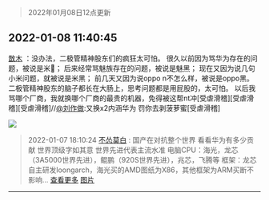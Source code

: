 > 2022年01月08日12点更新
<link rel="stylesheet" href="https://cdn.jsdelivr.net/gh/taotie6/sampleJSON@main/css/photo_show.css">
<meta name="referrer" content="no-referrer" />


 ## 2022-01-08 11:40:45 

 [㪚木](https://www.coolapk.com/feed/32676029?shareKey=OTBjYjU4ZmQwMmUzNjFkOTBjODI~) ：没办法，二极管精神股东们的疯狂太可怕。
很久以前因为骂华为存在的问题，被说是米🐒；
后来经常骂魅族存在的问题，被说是魅黑；
现在又因为说几句小米问题，就被说是米黑；
前几天又因为说oppo n不怎么样，被说是oppo黑。
二极管精神股东的脑子都长在大肠上，思考问题都是用屁股的<!--break-->，太可怕。
以后我骂哪个厂商，我就换哪个厂商的最贵的机器，免得被这帮nt冲[受虐滑稽][受虐滑稽][受虐滑稽]//<a class="feed-link-uname" href="/u/刘作做">@刘作做</a>:又换x2内涵华为 罚你去剥菠萝蜜[受虐滑稽] 

<div class="album">
<img class="img-item" src="http://image.coolapk.com/feed/2021/1220/22/1081091_7a24cd7c_1476_9631_770@300x300.gif" />
</div>

> 2022-01-07 18:10:24 
> [不怂莫白](https://www.coolapk.com/feed/32662312?shareKey=MWYxNWI4NjY0Y2E0NjFkOTBjODI~) : 国产在对抗整个世界 看看华为有多少贡献 世界顶级字如其意 世界先进代表主流水准 电脑CPU：海光，龙芯（3A5000世界先进），鲲鹏（920S世界先进），兆芯，飞腾等 框架：龙芯自主研发loongarch，海光买的AMD图纸为X86，其他框架为ARM买断不影响... <a href="">查看更多</a> 
[图片](http://image.coolapk.com/feed/2022/0107/18/3447512_f6ee46de_0222_1213_779@1080x810.jpeg)

 ------- 

